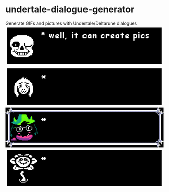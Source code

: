 # undertale-dialogue-generator
Generate GIFs and pictures with Undertale/Deltarune dialogues
![sans](pic1.png)
![asriel](pic2.gif)
![ralsei](pic3.gif)
![flowey](pic4.gif)
